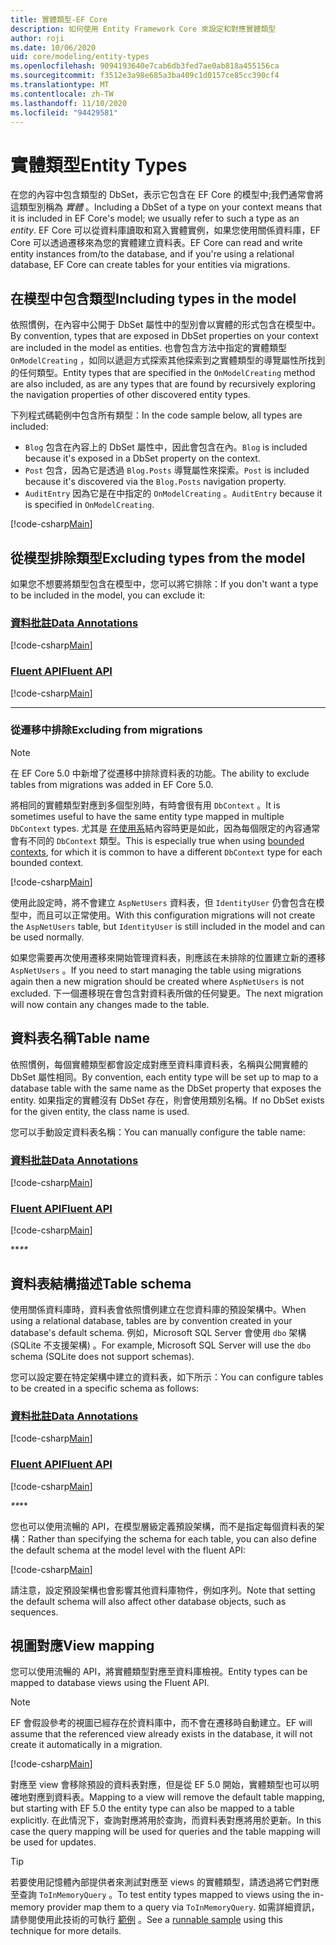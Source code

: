 ```yaml
---
title: 實體類型-EF Core
description: 如何使用 Entity Framework Core 來設定和對應實體類型
author: roji
ms.date: 10/06/2020
uid: core/modeling/entity-types
ms.openlocfilehash: 9094193640e7cab6db3fed7ae0ab818a455156ca
ms.sourcegitcommit: f3512e3a98e685a3ba409c1d0157ce85cc390cf4
ms.translationtype: MT
ms.contentlocale: zh-TW
ms.lasthandoff: 11/10/2020
ms.locfileid: "94429581"
---
```

# <a name="entity-types"></a><span data-ttu-id="61cd7-103">實體類型</span><span class="sxs-lookup"><span data-stu-id="61cd7-103">Entity Types</span></span>

<span data-ttu-id="61cd7-104">在您的內容中包含類型的 DbSet，表示它包含在 EF Core 的模型中;我們通常會將這類型別稱為 *實體* 。</span><span class="sxs-lookup"><span data-stu-id="61cd7-104">Including a DbSet of a type on your context means that it is included in EF Core's model; we usually refer to such a type as an *entity*.</span></span> <span data-ttu-id="61cd7-105">EF Core 可以從資料庫讀取和寫入實體實例，如果您使用關係資料庫，EF Core 可以透過遷移來為您的實體建立資料表。</span><span class="sxs-lookup"><span data-stu-id="61cd7-105">EF Core can read and write entity instances from/to the database, and if you're using a relational database, EF Core can create tables for your entities via migrations.</span></span>

## <a name="including-types-in-the-model"></a><span data-ttu-id="61cd7-106">在模型中包含類型</span><span class="sxs-lookup"><span data-stu-id="61cd7-106">Including types in the model</span></span>

<span data-ttu-id="61cd7-107">依照慣例，在內容中公開于 DbSet 屬性中的型別會以實體的形式包含在模型中。</span><span class="sxs-lookup"><span data-stu-id="61cd7-107">By convention, types that are exposed in DbSet properties on your context are included in the model as entities.</span></span> <span data-ttu-id="61cd7-108">也會包含方法中指定的實體類型 `OnModelCreating` ，如同以遞迴方式探索其他探索到之實體類型的導覽屬性所找到的任何類型。</span><span class="sxs-lookup"><span data-stu-id="61cd7-108">Entity types that are specified in the `OnModelCreating` method are also included, as are any types that are found by recursively exploring the navigation properties of other discovered entity types.</span></span>

<span data-ttu-id="61cd7-109">下列程式碼範例中包含所有類型：</span><span class="sxs-lookup"><span data-stu-id="61cd7-109">In the code sample below, all types are included:</span></span>

* <span data-ttu-id="61cd7-110">`Blog` 包含在內容上的 DbSet 屬性中，因此會包含在內。</span><span class="sxs-lookup"><span data-stu-id="61cd7-110">`Blog` is included because it's exposed in a DbSet property on the context.</span></span>
* <span data-ttu-id="61cd7-111">`Post` 包含，因為它是透過 `Blog.Posts` 導覽屬性來探索。</span><span class="sxs-lookup"><span data-stu-id="61cd7-111">`Post` is included because it's discovered via the `Blog.Posts` navigation property.</span></span>
* <span data-ttu-id="61cd7-112">`AuditEntry` 因為它是在中指定的 `OnModelCreating` 。</span><span class="sxs-lookup"><span data-stu-id="61cd7-112">`AuditEntry` because it is specified in `OnModelCreating`.</span></span>

[!code-csharp[Main](../../../samples/core/Modeling/Conventions/EntityTypes.cs?name=EntityTypes&highlight=3,7,16)]

## <a name="excluding-types-from-the-model"></a><span data-ttu-id="61cd7-113">從模型排除類型</span><span class="sxs-lookup"><span data-stu-id="61cd7-113">Excluding types from the model</span></span>

<span data-ttu-id="61cd7-114">如果您不想要將類型包含在模型中，您可以將它排除：</span><span class="sxs-lookup"><span data-stu-id="61cd7-114">If you don't want a type to be included in the model, you can exclude it:</span></span>

### <a name="data-annotations"></a>[<span data-ttu-id="61cd7-115">資料批註</span><span class="sxs-lookup"><span data-stu-id="61cd7-115">Data Annotations</span></span>](#tab/data-annotations)

[!code-csharp[Main](../../../samples/core/Modeling/DataAnnotations/IgnoreType.cs?name=IgnoreType&highlight=1)]

### <a name="fluent-api"></a>[<span data-ttu-id="61cd7-116">Fluent API</span><span class="sxs-lookup"><span data-stu-id="61cd7-116">Fluent API</span></span>](#tab/fluent-api)

[!code-csharp[Main](../../../samples/core/Modeling/FluentAPI/IgnoreType.cs?name=IgnoreType&highlight=3)]

***

### <a name="excluding-from-migrations"></a><span data-ttu-id="61cd7-117">從遷移中排除</span><span class="sxs-lookup"><span data-stu-id="61cd7-117">Excluding from migrations</span></span>

> [!NOTE]
> <span data-ttu-id="61cd7-118">在 EF Core 5.0 中新增了從遷移中排除資料表的功能。</span><span class="sxs-lookup"><span data-stu-id="61cd7-118">The ability to exclude tables from migrations was added in EF Core 5.0.</span></span>

<span data-ttu-id="61cd7-119">將相同的實體類型對應到多個型別時，有時會很有用 `DbContext` 。</span><span class="sxs-lookup"><span data-stu-id="61cd7-119">It is sometimes useful to have the same entity type mapped in multiple `DbContext` types.</span></span> <span data-ttu-id="61cd7-120">尤其是 [在使用系](https://www.martinfowler.com/bliki/BoundedContext.html)結內容時更是如此，因為每個限定的內容通常會有不同的 `DbContext` 類型。</span><span class="sxs-lookup"><span data-stu-id="61cd7-120">This is especially true when using [bounded contexts](https://www.martinfowler.com/bliki/BoundedContext.html), for which it is common to have a different `DbContext` type for each bounded context.</span></span>

[!code-csharp[Main](../../../samples/core/Modeling/FluentAPI/TableExcludeFromMigrations.cs?name=TableExcludeFromMigrations&highlight=4)]

<span data-ttu-id="61cd7-121">使用此設定時，將不會建立 `AspNetUsers` 資料表，但 `IdentityUser` 仍會包含在模型中，而且可以正常使用。</span><span class="sxs-lookup"><span data-stu-id="61cd7-121">With this configuration migrations will not create the `AspNetUsers` table, but `IdentityUser` is still included in the model and can be used normally.</span></span>

<span data-ttu-id="61cd7-122">如果您需要再次使用遷移來開始管理資料表，則應該在未排除的位置建立新的遷移 `AspNetUsers` 。</span><span class="sxs-lookup"><span data-stu-id="61cd7-122">If you need to start managing the table using migrations again then a new migration should be created where `AspNetUsers` is not excluded.</span></span> <span data-ttu-id="61cd7-123">下一個遷移現在會包含對資料表所做的任何變更。</span><span class="sxs-lookup"><span data-stu-id="61cd7-123">The next migration will now contain any changes made to the table.</span></span>

## <a name="table-name"></a><span data-ttu-id="61cd7-124">資料表名稱</span><span class="sxs-lookup"><span data-stu-id="61cd7-124">Table name</span></span>

<span data-ttu-id="61cd7-125">依照慣例，每個實體類型都會設定成對應至資料庫資料表，名稱與公開實體的 DbSet 屬性相同。</span><span class="sxs-lookup"><span data-stu-id="61cd7-125">By convention, each entity type will be set up to map to a database table with the same name as the DbSet property that exposes the entity.</span></span> <span data-ttu-id="61cd7-126">如果指定的實體沒有 DbSet 存在，則會使用類別名稱。</span><span class="sxs-lookup"><span data-stu-id="61cd7-126">If no DbSet exists for the given entity, the class name is used.</span></span>

<span data-ttu-id="61cd7-127">您可以手動設定資料表名稱：</span><span class="sxs-lookup"><span data-stu-id="61cd7-127">You can manually configure the table name:</span></span>

### <a name="data-annotations"></a>[<span data-ttu-id="61cd7-128">資料批註</span><span class="sxs-lookup"><span data-stu-id="61cd7-128">Data Annotations</span></span>](#tab/data-annotations)

[!code-csharp[Main](../../../samples/core/Modeling/DataAnnotations/TableName.cs?Name=TableName&highlight=1)]

### <a name="fluent-api"></a>[<span data-ttu-id="61cd7-129">Fluent API</span><span class="sxs-lookup"><span data-stu-id="61cd7-129">Fluent API</span></span>](#tab/fluent-api)

[!code-csharp[Main](../../../samples/core/Modeling/FluentAPI/TableName.cs?Name=TableName&highlight=3-4)]

<span data-ttu-id="61cd7-130">\*\*_</span><span class="sxs-lookup"><span data-stu-id="61cd7-130">\*\*_</span></span>

## <a name="table-schema"></a><span data-ttu-id="61cd7-131">資料表結構描述</span><span class="sxs-lookup"><span data-stu-id="61cd7-131">Table schema</span></span>

<span data-ttu-id="61cd7-132">使用關係資料庫時，資料表會依照慣例建立在您資料庫的預設架構中。</span><span class="sxs-lookup"><span data-stu-id="61cd7-132">When using a relational database, tables are by convention created in your database's default schema.</span></span> <span data-ttu-id="61cd7-133">例如，Microsoft SQL Server 會使用 `dbo` 架構 (SQLite 不支援架構) 。</span><span class="sxs-lookup"><span data-stu-id="61cd7-133">For example, Microsoft SQL Server will use the `dbo` schema (SQLite does not support schemas).</span></span>

<span data-ttu-id="61cd7-134">您可以設定要在特定架構中建立的資料表，如下所示：</span><span class="sxs-lookup"><span data-stu-id="61cd7-134">You can configure tables to be created in a specific schema as follows:</span></span>

### <a name="data-annotations"></a>[<span data-ttu-id="61cd7-135">資料批註</span><span class="sxs-lookup"><span data-stu-id="61cd7-135">Data Annotations</span></span>](#tab/data-annotations)

[!code-csharp[Main](../../../samples/core/Modeling/DataAnnotations/TableNameAndSchema.cs?name=TableNameAndSchema&highlight=1)]

### <a name="fluent-api"></a>[<span data-ttu-id="61cd7-136">Fluent API</span><span class="sxs-lookup"><span data-stu-id="61cd7-136">Fluent API</span></span>](#tab/fluent-api)

[!code-csharp[Main](../../../samples/core/Modeling/FluentAPI/TableNameAndSchema.cs?name=TableNameAndSchema&highlight=3-4)]

<span data-ttu-id="61cd7-137">_\*\*</span><span class="sxs-lookup"><span data-stu-id="61cd7-137">_\*\*</span></span>

<span data-ttu-id="61cd7-138">您也可以使用流暢的 API，在模型層級定義預設架構，而不是指定每個資料表的架構：</span><span class="sxs-lookup"><span data-stu-id="61cd7-138">Rather than specifying the schema for each table, you can also define the default schema at the model level with the fluent API:</span></span>

[!code-csharp[Main](../../../samples/core/Modeling/FluentAPI/DefaultSchema.cs?name=DefaultSchema&highlight=3)]

<span data-ttu-id="61cd7-139">請注意，設定預設架構也會影響其他資料庫物件，例如序列。</span><span class="sxs-lookup"><span data-stu-id="61cd7-139">Note that setting the default schema will also affect other database objects, such as sequences.</span></span>

## <a name="view-mapping"></a><span data-ttu-id="61cd7-140">視圖對應</span><span class="sxs-lookup"><span data-stu-id="61cd7-140">View mapping</span></span>

<span data-ttu-id="61cd7-141">您可以使用流暢的 API，將實體類型對應至資料庫檢視。</span><span class="sxs-lookup"><span data-stu-id="61cd7-141">Entity types can be mapped to database views using the Fluent API.</span></span>

> [!Note]
> <span data-ttu-id="61cd7-142">EF 會假設參考的視圖已經存在於資料庫中，而不會在遷移時自動建立。</span><span class="sxs-lookup"><span data-stu-id="61cd7-142">EF will assume that the referenced view already exists in the database, it will not create it automatically in a migration.</span></span>

[!code-csharp[Main](../../../samples/core/Modeling/FluentAPI/ViewNameAndSchema.cs?name=ViewNameAndSchema&highlight=1)]

 <span data-ttu-id="61cd7-143">對應至 view 會移除預設的資料表對應，但是從 EF 5.0 開始，實體類型也可以明確地對應到資料表。</span><span class="sxs-lookup"><span data-stu-id="61cd7-143">Mapping to a view will remove the default table mapping, but starting with EF 5.0 the entity type can also be mapped to a table explicitly.</span></span> <span data-ttu-id="61cd7-144">在此情況下，查詢對應將用於查詢，而資料表對應將用於更新。</span><span class="sxs-lookup"><span data-stu-id="61cd7-144">In this case the query mapping will be used for queries and the table mapping will be used for updates.</span></span>

> [!TIP]
> <span data-ttu-id="61cd7-145">若要使用記憶體內部提供者來測試對應至 views 的實體類型，請透過將它們對應至查詢 `ToInMemoryQuery` 。</span><span class="sxs-lookup"><span data-stu-id="61cd7-145">To test entity types mapped to views using the in-memory provider map them to a query via `ToInMemoryQuery`.</span></span> <span data-ttu-id="61cd7-146">如需詳細資訊，請參閱使用此技術的可執行 [範例](https://github.com/dotnet/EntityFramework.Docs/tree/master/samples/core/Miscellaneous/Testing/ItemsWebApi/) 。</span><span class="sxs-lookup"><span data-stu-id="61cd7-146">See a [runnable sample](https://github.com/dotnet/EntityFramework.Docs/tree/master/samples/core/Miscellaneous/Testing/ItemsWebApi/) using this technique for more details.</span></span>
